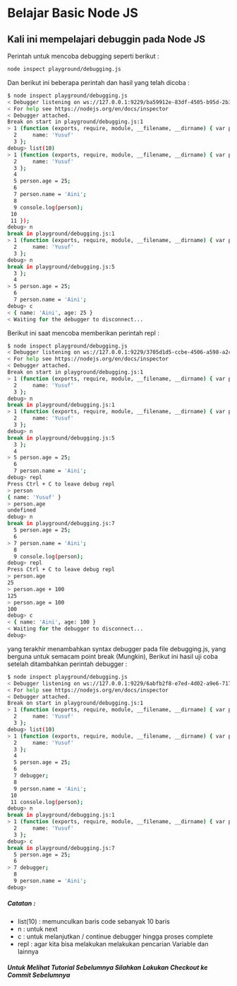 # Belajar Basic Node JS


## Kali ini mempelajari debuggin pada Node JS

Perintah untuk mencoba debugging seperti berikut :

```bash
node inspect playground/debugging.js
```

Dan berikut ini beberapa perintah dan hasil yang telah dicoba :

```bash
$ node inspect playground/debugging.js
< Debugger listening on ws://127.0.0.1:9229/ba59912e-83df-4505-b95d-2b3285fc4cf7
< For help see https://nodejs.org/en/docs/inspector
< Debugger attached.
Break on start in playground/debugging.js:1
> 1 (function (exports, require, module, __filename, __dirname) { var person = {
  2     name: 'Yusuf'
  3 };
debug> list(10)
> 1 (function (exports, require, module, __filename, __dirname) { var person = {
  2     name: 'Yusuf'
  3 };
  4
  5 person.age = 25;
  6
  7 person.name = 'Aini';
  8
  9 console.log(person);
 10
 11 });
debug> n
break in playground/debugging.js:1
> 1 (function (exports, require, module, __filename, __dirname) { var person = {
  2     name: 'Yusuf'
  3 };
debug> n
break in playground/debugging.js:5
  3 };
  4
> 5 person.age = 25;
  6
  7 person.name = 'Aini';
debug> c
< { name: 'Aini', age: 25 }
< Waiting for the debugger to disconnect...
```

Berikut ini saat mencoba memberikan perintah repl :

```bash
$ node inspect playground/debugging.js
< Debugger listening on ws://127.0.0.1:9229/3705d1d5-ccbe-4506-a598-a2c252499666
< For help see https://nodejs.org/en/docs/inspector
< Debugger attached.
Break on start in playground/debugging.js:1
> 1 (function (exports, require, module, __filename, __dirname) { var person = {
  2     name: 'Yusuf'
  3 };
debug> n
break in playground/debugging.js:1
> 1 (function (exports, require, module, __filename, __dirname) { var person = {
  2     name: 'Yusuf'
  3 };
debug> n
break in playground/debugging.js:5
  3 };
  4
> 5 person.age = 25;
  6
  7 person.name = 'Aini';
debug> repl
Press Ctrl + C to leave debug repl
> person
{ name: 'Yusuf' }
> person.age
undefined
debug> n
break in playground/debugging.js:7
  5 person.age = 25;
  6
> 7 person.name = 'Aini';
  8
  9 console.log(person);
debug> repl
Press Ctrl + C to leave debug repl
> person.age
25
> person.age + 100
125
> person.age = 100
100
debug> c
< { name: 'Aini', age: 100 }
< Waiting for the debugger to disconnect...
debug>
```
yang terakhir menambahkan syntax debugger pada file debugging.js, yang berguna untuk semacam point break (Mungkin), Berikut ini hasil uji coba setelah ditambahkan perintah debugger :

```bash
$ node inspect playground/debugging.js
< Debugger listening on ws://127.0.0.1:9229/6abfb2f8-e7ed-4d02-a9e6-717160bcc2a5
< For help see https://nodejs.org/en/docs/inspector
< Debugger attached.
Break on start in playground/debugging.js:1
> 1 (function (exports, require, module, __filename, __dirname) { var person = {
  2     name: 'Yusuf'
  3 };
debug> list(10)
> 1 (function (exports, require, module, __filename, __dirname) { var person = {
  2     name: 'Yusuf'
  3 };
  4
  5 person.age = 25;
  6
  7 debugger;
  8
  9 person.name = 'Aini';
 10
 11 console.log(person);
debug> n
break in playground/debugging.js:1
> 1 (function (exports, require, module, __filename, __dirname) { var person = {
  2     name: 'Yusuf'
  3 };
debug> c
break in playground/debugging.js:7
  5 person.age = 25;
  6
> 7 debugger;
  8
  9 person.name = 'Aini';
debug>
```

##### Catatan :
- list(10) : memunculkan baris code sebanyak 10 baris
- n : untuk next
- c : untuk melanjutkan / continue debugger hingga proses complete
- repl : agar kita bisa melakukan melakukan pencarian Variable dan lainnya

##### Untuk Melihat Tutorial Sebelumnya Silahkan Lakukan Checkout ke Commit Sebelumnya

